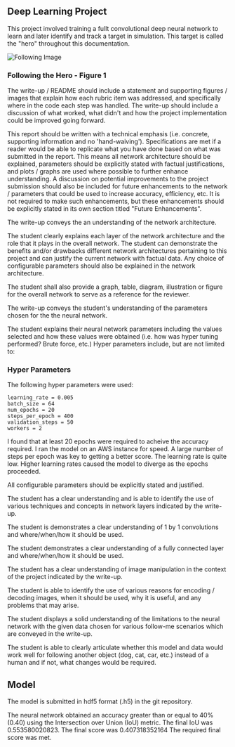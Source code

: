 
## Deep Learning Project ##

This project involved training a fullt convolutional deep neural network to learn and later identify and track a target in simulation. This target is called the "hero" throughout this documentation.

[image_0]: ./docs/misc/follow.png
![Following Image][image_0] 

### Following the Hero - Figure 1

The write-up / README should include a statement and supporting figures / images that explain how each rubric item was addressed, and specifically where in the code each step was handled. The write-up should include a discussion of what worked, what didn't and how the project implementation could be improved going forward.

This report should be written with a technical emphasis (i.e. concrete, supporting information and no 'hand-waiving'). Specifications are met if a reader would be able to replicate what you have done based on what was submitted in the report. This means all network architecture should be explained, parameters should be explicitly stated with factual justifications, and plots / graphs are used where possible to further enhance understanding. A discussion on potential improvements to the project submission should also be included for future enhancements to the network / parameters that could be used to increase accuracy, efficiency, etc. It is not required to make such enhancements, but these enhancements should be explicitly stated in its own section titled "Future Enhancements".

The write-up conveys the an understanding of the network architecture.

The student clearly explains each layer of the network architecture and the role that it plays in the overall network. The student can demonstrate the benefits and/or drawbacks different network architectures pertaining to this project and can justify the current network with factual data. Any choice of configurable parameters should also be explained in the network architecture.

The student shall also provide a graph, table, diagram, illustration or figure for the overall network to serve as a reference for the reviewer.

The write-up conveys the student's understanding of the parameters chosen for the the neural network.

The student explains their neural network parameters including the values selected and how these values were obtained (i.e. how was hyper tuning performed? Brute force, etc.) Hyper parameters include, but are not limited to:

### Hyper Parameters
The following hyper parameters were used:

```
learning_rate = 0.005
batch_size = 64
num_epochs = 20
steps_per_epoch = 400
validation_steps = 50
workers = 2
```

I found that at least 20 epochs were required to acheive the accuracy required. I ran the model on an AWS instance for speed. A large number of steps per epoch was key to getting a better score. The learning rate is quite low. Higher learning rates caused the model to diverge as the epochs proceeded.

All configurable parameters should be explicitly stated and justified.

The student has a clear understanding and is able to identify the use of various techniques and concepts in network layers indicated by the write-up.

The student is demonstrates a clear understanding of 1 by 1 convolutions and where/when/how it should be used.

The student demonstrates a clear understanding of a fully connected layer and where/when/how it should be used.

The student has a clear understanding of image manipulation in the context of the project indicated by the write-up.

The student is able to identify the use of various reasons for encoding / decoding images, when it should be used, why it is useful, and any problems that may arise.

The student displays a solid understanding of the limitations to the neural network with the given data chosen for various follow-me scenarios which are conveyed in the write-up.

The student is able to clearly articulate whether this model and data would work well for following another object (dog, cat, car, etc.) instead of a human and if not, what changes would be required.

## Model

The model is submitted in hdf5 format (.h5) in the git repository.

The neural network obtained an accuracy greater than or equal to 40% (0.40) using the Intersection over Union (IoU) metric. 
The final IoU was 0.553580020823. 
The final score was 0.407318352164
The required final score was met.

